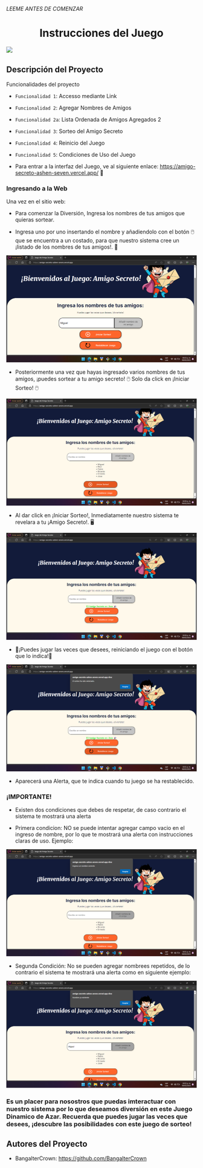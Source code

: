 <em> LEEME ANTES DE COMENZAR </em>
<h1 align="center"> Instrucciones del Juego </h1>

<p align="left">
   <img src="https://img.shields.io/badge/STATUS-%20Finalizado-blue">
   </p>

<h2> Descripción del Proyecto </h2>

 Funcionalidades del proyecto

- `Funcionalidad 1`: Accesso mediante Link
- `Funcionalidad 2`: Agregar Nombres de Amigos
- `Funcionalidad 2a`: Lista Ordenada de Amigos Agregados 2
- `Funcionalidad 3`: Sorteo del Amigo Secreto
- `Funcionalidad 4`: Reinicio del Juego
- `Funcionalidad 5`: Condiciones de Uso del Juego

- Para entrar a la interfaz del Juego, ve al siguiente enlace: https://amigo-secreto-ashen-seven.vercel.app/ 🔗

<h3> Ingresando a la Web</h3>

<p> Una vez en el sitio web: </p>

- Para comenzar la Diversión, Ingresa los nombres de tus amigos que quieras sortear.

- Ingresa uno por uno insertando el nombre y añadiendolo con el botón 🖱️ que se encuentra a un costado, para que nuestro sistema cree un ¡listado de los nombres de tus amigos!. 📝


<img src="assets/img.png">


- Posteriormente una vez que hayas ingresado varios nombres de tus amigos, ¡puedes sortear a tu amigo secreto!
🖱️ Solo da click en ¡Iniciar Sorteo! 🖱️


<img src="assets/img1.png">


- Al dar click en ¡Iniciar Sorteo!, Inmediatamente nuestro sistema te revelara a tu ¡Amigo Secreto!. 🖥️


<img src="assets/img2.png">


- 🔄¡Puedes jugar las veces que desees, reiniciando el juego con el botón que lo indica!🔄


<img src="assets/img3.png">


- Aparecerá una Alerta, que te indica cuando tu juego se ha restablecido.

<h3> ¡IMPORTANTE! </h3>

- Existen dos condiciones que debes de respetar, de caso contrario el sistema te mostrará una alerta

- Primera condicion: NO se puede intentar agregar campo vacio en el ingreso de nombre, por lo que te mostrará una alerta con instrucciones claras de uso. Ejemplo:


<img src="assets/img4.png">


- Segunda Condición: No se pueden agregar nombrees repetidos, de lo contrario el sistema te mostrará una alerta como en siguiente ejemplo:


<img src="assets/img5.png">


<h3> Es un placer para nosostros que puedas imteractuar con nuestro sistema por lo que deseamos diversión en este Juego Dinamico de Azar. Recuerda que puedes jugar las veces que desees, ¡descubre las posibilidades con este juego de sorteo!</h3>


<h2> Autores del Proyecto </h2>

- BangalterCrown: https://github.com/BangalterCrown
